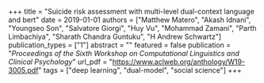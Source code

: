 +++
title = "Suicide risk assessment with multi-level dual-context language and bert"
date = 2019-01-01
authors = ["Matthew Matero", "Akash Idnani", "Youngseo Son", "Salvatore Giorgi", "Huy Vu", "Mohammad Zamani", "Parth Limbachiya", "Sharath Chandra Guntuku", "H Andrew Schwartz"]
publication_types = ["1"]
abstract = ""
featured = false
publication = "*Proceedings of the Sixth Workshop on Computational Linguistics and Clinical Psychology*"
url_pdf = "https://www.aclweb.org/anthology/W19-3005.pdf"
tags = ["deep learning", "dual-model", "social science"]
+++

